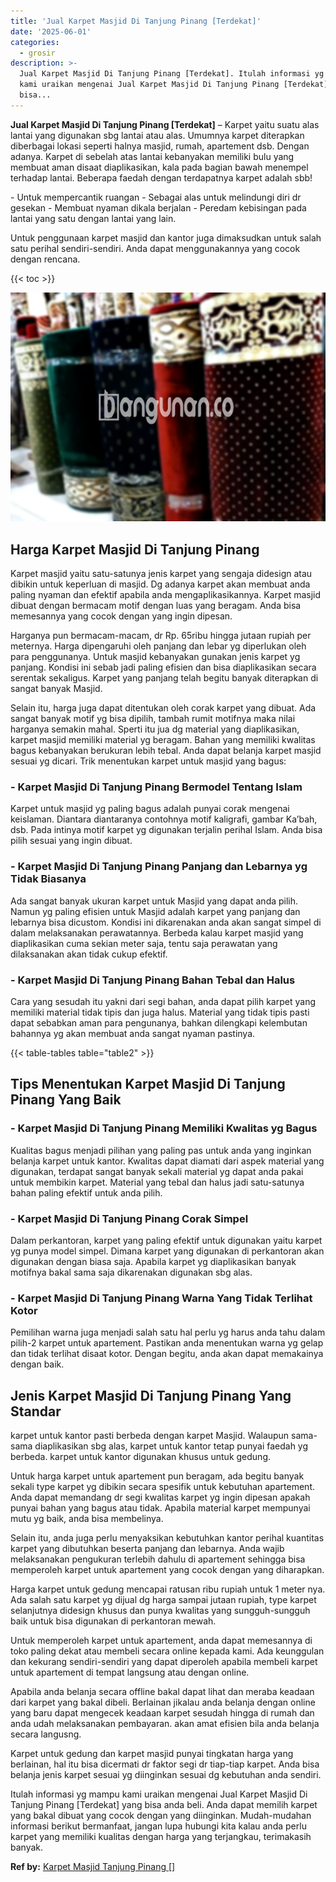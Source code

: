 ```yaml
---
title: 'Jual Karpet Masjid Di Tanjung Pinang [Terdekat]'
date: '2025-06-01'
categories:
  - grosir
description: >-
  Jual Karpet Masjid Di Tanjung Pinang [Terdekat]. Itulah informasi yg mampu
  kami uraikan mengenai Jual Karpet Masjid Di Tanjung Pinang [Terdekat] yang
  bisa...
---
```


**Jual Karpet Masjid Di Tanjung Pinang \[Terdekat\]** – Karpet yaitu suatu alas lantai yang digunakan sbg lantai atau alas. Umumnya karpet diterapkan diberbagai lokasi seperti halnya masjid, rumah, apartement dsb. Dengan adanya. Karpet di sebelah atas lantai kebanyakan memiliki bulu yang membuat aman disaat diaplikasikan, kala pada bagian bawah menempel terhadap lantai. Beberapa faedah dengan terdapatnya karpet adalah sbb!

\- Untuk mempercantik ruangan - Sebagai alas untuk melindungi diri dr gesekan - Membuat nyaman dikala berjalan - Peredam kebisingan pada lantai yang satu dengan lantai yang lain.

Untuk penggunaan karpet masjid dan kantor juga dimaksudkan untuk salah satu perihal sendiri-sendiri. Anda dapat menggunakannya yang cocok dengan rencana.

{{< toc >}}

![Jual Karpet Masjid Di Tanjung Pinang [Terdekat]](/images/grosir-karpet-murah-52.png)

## Harga Karpet Masjid Di Tanjung Pinang

Karpet masjid yaitu satu-satunya jenis karpet yang sengaja didesign atau dibikin untuk keperluan di masjid. Dg adanya karpet akan membuat anda paling nyaman dan efektif apabila anda mengaplikasikannya. Karpet masjid dibuat dengan bermacam motif dengan luas yang beragam. Anda bisa memesannya yang cocok dengan yang ingin dipesan.

Harganya pun bermacam-macam, dr Rp. 65ribu hingga jutaan rupiah per meternya. Harga dipengaruhi oleh panjang dan lebar yg diperlukan oleh para penggunanya. Untuk masjid kebanyakan gunakan jenis karpet yg panjang. Kondisi ini sebab jadi paling efisien dan bisa diaplikasikan secara serentak sekaligus. Karpet yang panjang telah begitu banyak diterapkan di sangat banyak Masjid.

Selain itu, harga juga dapat ditentukan oleh corak karpet yang dibuat. Ada sangat banyak motif yg bisa dipilih, tambah rumit motifnya maka nilai harganya semakin mahal. Sperti itu jua dg material yang diaplikasikan, karpet masjid memiliki material yg beragam. Bahan yang memiliki kwalitas bagus kebanyakan berukuran lebih tebal. Anda dapat belanja karpet masjid sesuai yg dicari. Trik menentukan karpet untuk masjid yang bagus:

### \- Karpet Masjid Di Tanjung Pinang Bermodel Tentang Islam

Karpet untuk masjid yg paling bagus adalah punyai corak mengenai keislaman. Diantara diantaranya contohnya motif kaligrafi, gambar Ka’bah, dsb. Pada intinya motif karpet yg digunakan terjalin perihal Islam. Anda bisa pilih sesuai yang ingin dibuat.

### \- Karpet Masjid Di Tanjung Pinang Panjang dan Lebarnya yg Tidak Biasanya

Ada sangat banyak ukuran karpet untuk Masjid yang dapat anda pilih. Namun yg paling efisien untuk Masjid adalah karpet yang panjang dan lebarnya bisa dicustom. Kondisi ini dikarenakan anda akan sangat simpel di dalam melaksanakan perawatannya. Berbeda kalau karpet masjid yang diaplikasikan cuma sekian meter saja, tentu saja perawatan yang dilaksanakan akan tidak cukup efektif.

### \- Karpet Masjid Di Tanjung Pinang Bahan Tebal dan Halus

Cara yang sesudah itu yakni dari segi bahan, anda dapat pilih karpet yang memiliki material tidak tipis dan juga halus. Material yang tidak tipis pasti dapat sebabkan aman para pengunanya, bahkan dilengkapi kelembutan bahannya yg akan membuat anda sangat nyaman pastinya.

{{< table-tables table="table2" >}}

## Tips Menentukan Karpet Masjid Di Tanjung Pinang Yang Baik

### \- Karpet Masjid Di Tanjung Pinang Memiliki Kwalitas yg Bagus

Kualitas bagus menjadi pilihan yang paling pas untuk anda yang inginkan belanja karpet untuk kantor. Kwalitas dapat diamati dari aspek material yang digunakan, terdapat sangat banyak sekali material yg dapat anda pakai untuk membikin karpet. Material yang tebal dan halus jadi satu-satunya bahan paling efektif untuk anda pilih.

### \- Karpet Masjid Di Tanjung Pinang Corak Simpel

Dalam perkantoran, karpet yang paling efektif untuk digunakan yaitu karpet yg punya model simpel. Dimana karpet yang digunakan di perkantoran akan digunakan dengan biasa saja. Apabila karpet yg diaplikasikan banyak motifnya bakal sama saja dikarenakan digunakan sbg alas.

### \- Karpet Masjid Di Tanjung Pinang Warna Yang Tidak Terlihat Kotor

Pemilihan warna juga menjadi salah satu hal perlu yg harus anda tahu dalam pilih-2 karpet untuk apartement. Pastikan anda menentukan warna yg gelap dan tidak terlihat disaat kotor. Dengan begitu, anda akan dapat memakainya dengan baik.

## Jenis Karpet Masjid Di Tanjung Pinang Yang Standar

karpet untuk kantor pasti berbeda dengan karpet Masjid. Walaupun sama-sama diaplikasikan sbg alas, karpet untuk kantor tetap punyai faedah yg berbeda. karpet untuk kantor digunakan khusus untuk gedung.

Untuk harga karpet untuk apartement pun beragam, ada begitu banyak sekali type karpet yg dibikin secara spesifik untuk kebutuhan apartement. Anda dapat memandang dr segi kwalitas karpet yg ingin dipesan apakah punyai bahan yang bagus atau tidak. Apabila material karpet mempunyai mutu yg baik, anda bisa membelinya.

Selain itu, anda juga perlu menyaksikan kebutuhkan kantor perihal kuantitas karpet yang dibutuhkan beserta panjang dan lebarnya. Anda wajib melaksanakan pengukuran terlebih dahulu di apartement sehingga bisa memperoleh karpet untuk apartement yang cocok dengan yang diharapkan.

Harga karpet untuk gedung mencapai ratusan ribu rupiah untuk 1 meter nya. Ada salah satu karpet yg dijual dg harga sampai jutaan rupiah, type karpet selanjutnya didesign khusus dan punya kwalitas yang sungguh-sungguh baik untuk bisa digunakan di perkantoran mewah.

Untuk memperoleh karpet untuk apartement, anda dapat memesannya di toko paling dekat atau membeli secara online kepada kami. Ada keunggulan dan kekurang sendiri-sendiri yang dapat diperoleh apabila membeli karpet untuk apartement di tempat langsung atau dengan online.

Apabila anda belanja secara offline bakal dapat lihat dan meraba keadaan dari karpet yang bakal dibeli. Berlainan jikalau anda belanja dengan online yang baru dapat mengecek keadaan karpet sesudah hingga di rumah dan anda udah melaksanakan pembayaran. akan amat efisien bila anda belanja secara langusng.

Karpet untuk gedung dan karpet masjid punyai tingkatan harga yang berlainan, hal itu bisa dicermati dr faktor segi dr tiap-tiap karpet. Anda bisa belanja jenis karpet sesuai yg diinginkan sesuai dg kebutuhan anda sendiri.

Itulah informasi yg mampu kami uraikan mengenai Jual Karpet Masjid Di Tanjung Pinang \[Terdekat\] yang bisa anda beli. Anda dapat memilih karpet yang bakal dibuat yang cocok dengan yang diinginkan. Mudah-mudahan informasi berikut bermanfaat, jangan lupa hubungi kita kalau anda perlu karpet yang memiliki kualitas dengan harga yang terjangkau, terimakasih banyak.

**Ref by:**  [Karpet Masjid Tanjung Pinang []](https://id.wikipedia.org/wiki/Karpet)
